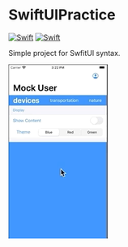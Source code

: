 # SwiftUIPractice

[![Swift](https://img.shields.io/badge/Swift-5.1.3-green)](https://swift.org) [![Swift](https://img.shields.io/badge/Xcode-11.3.1-blue)](https://swift.org)


Simple project for SwfitUI syntax.

![](/.assets/symbols.gif)
